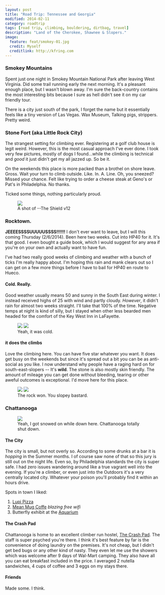 ```yaml
---
layout: post
title: "Road Trip: Tennessee and Georgia"
modified: 2014-02-11
category: roadtrip
tags: [road trip, climbing, bouldering, dirtbag, travel]
description: "Land of the Cherokee, Shawnee & Slopers."
image:
  feature: feat/smokey-01.jpg
  credit: Myself
  creditlink: http://kfring.com
---
```


### Smokey Mountains 

Spent just one night in Smokey Mountain National Park after leaving West
Virginia.  Did some trail running early the next morning.  It's a pleasant
enough place, but I wasn't blown away.  I'm sure the back-country contains the
most interesting bits because I sure as hell didn't see it on my car friendly
tour.

There is a city just south of the park, I forget the name but it essentially
feels like a tiny version of Las Vegas.  Wax Museum, Talking pigs, strippers.
Pretty weird.

### Stone Fort (aka Little Rock City)

The strangest setting for climbing ever.  Registering at a golf club
house is legit weird.  However, this is the most casual approach I've ever done.
I took very few pictures, mostly of dogs I found...while the climbing is technical and *good*
it just didn't get my all jazzed up.  So be it.

On the weekends this place is more packed than a brothel on shore leave.  Gross.
Wait your turn to climb outside.  Like. In. A. Line.  Oh, you sneezed? Missed
your chance.  Felt like trying to order a cheese steak at Geno's or Pat's in
Philadelphia.  No thanks.

Ticked some things, nothing particularly proud.

<figure>
  <img src="/images/posts/lrc-shield.jpg">
  <figcaption>A shot of --The Shield v12</figcaption>
</figure>



### Rocktown.

**JEEEESSSSUUUUUSSSS!!!!!!** I don't ever want to leave, but I will this coming Thursday (2/6/2014).  Been here
two weeks.  Cut into HP40 for it.  It's that good.  I even bought a guide book,
which I would suggest for any area if you're on your own and actually want to
have fun.

I've had two really good weeks of climbing and weather with a bunch of ticks I'm
really happy about.  I'm hoping this rain and mank clears out so I can get on a
few more things before I have to bail for HP40 en route to Hueco.

#### Cold. Really.

Good weather usually means 50 and sunny in the South East during winter.  I
instead received highs of 25 with wind and partly cloudy. *However*, it didn't rain
for almost two weeks straight.  I'll take that 100% of the time. Negative temps
  at night is kind of silly, but I stayed when other less bearded men headed for
  the comfort of the Key West Inn in LaFayette.

<figure class="half">
	<a href="/images/posts/rocktown-cold01.jpg"><img
    src="/images/posts/rocktown-cold01.jpg"></a>
	<a href="/images/posts/rocktown-cold02.jpg"><img
    src="/images/posts/rocktown-cold02.jpg"></a>
	<figcaption>Yeah, it was cold.</figcaption>
</figure>

#### it does the climbs

Love the climbing here. You can have five star whatever you want.  It does get
busy on the weekends but since it's spread out a bit you can be as anti-social
as you like.  I now understand why people have a raging hard on for
south-east-slopers -- It's **wild**.  The stone is also mostly skin friendly.
The amount of mileage you can get done without bleeding, tearing or other aweful
outcomes is exceptional.  I'd move here for this place.

<figure class="half">
	<a href="/images/posts/rocktown-littlebad.jpg"><img
    src="/images/posts/rocktown-littlebad.jpg"></a>
        <a href="/images/posts/rocktown-flapper.jpg"><img
    src="/images/posts/rocktown-flapper.jpg"></a>
	<figcaption>The rock won.  You slopey bastard.</figcaption>
</figure>

### Chattanooga

<figure>
  <a href="/images/posts/chatt_snow.jpg"><img
  src="/images/posts/chatt_snow.jpg"></a>
  <figcaption>Yeah, I got snowed on while down here. Chattanooga totally shut
  down.</figcaption>
</figure>

#### The City

The city is small, but not overly so.  According to some drunks at a bar it is
*hopping* in the Summer months.  I of course saw none of that so this jury is
still out on the night life.  Even so, by Philadelphia standards the city is
super safe.  I had zero issues wandering around like a true vagrant well into
the evening.  If you're a climber, or even just into the Outdoors it's a very
centrally located city.  Whatever your poison you'll probably find it within an
hours drive.

Spots in town I liked:

1. [Lupi Pizza](http://lupi.com/)
2. [Mean Mug Coffe](http://www.meanmugcoffee.com) *blazing free wifi*
3. Butterfly exhibit at the [Aquarium](http://www.tennesseeaquarium.org)

#### The Crash Pad

Chattanooga is home to an excellent climber run hostel, [The Crash
Pad](www.crashpadchattanooga.com).  The staff is super psyched you're there.  I
think it's best feature by far is the convenience of doing laundry on the
premises.  It's not cheap, but I didn't get bed bugs or any other kind of nasty.
They even let me use the showers which was welcome after 9 days of Wal-Mart
camping. They also have all you can eat breakfast included in the price.  I
averaged 2 nutella sandwiches, 4 cups of coffee and 3 eggs on my stays there.

#### Friends

Made some. I think.
